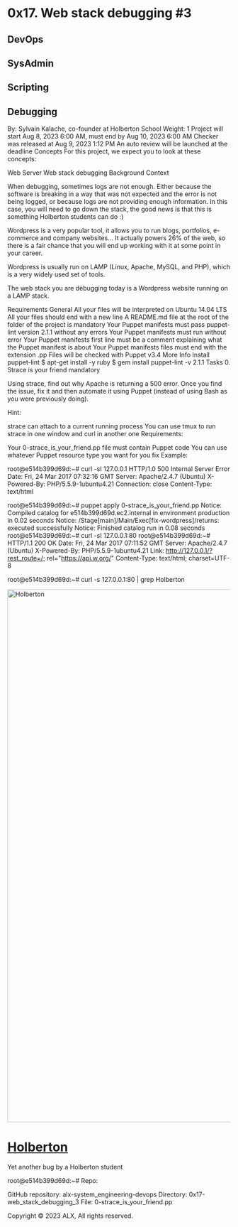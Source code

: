 # 0x17. Web stack debugging #3
## DevOps
## SysAdmin
## Scripting
## Debugging
 By: Sylvain Kalache, co-founder at Holberton School
 Weight: 1
 Project will start Aug 8, 2023 6:00 AM, must end by Aug 10, 2023 6:00 AM
 Checker was released at Aug 9, 2023 1:12 PM
 An auto review will be launched at the deadline
Concepts
For this project, we expect you to look at these concepts:

Web Server
Web stack debugging
Background Context


When debugging, sometimes logs are not enough. Either because the software is breaking in a way that was not expected and the error is not being logged, or because logs are not providing enough information. In this case, you will need to go down the stack, the good news is that this is something Holberton students can do :)

Wordpress is a very popular tool, it allows you to run blogs, portfolios, e-commerce and company websites… It actually powers 26% of the web, so there is a fair chance that you will end up working with it at some point in your career.

Wordpress is usually run on LAMP (Linux, Apache, MySQL, and PHP), which is a very widely used set of tools.

The web stack you are debugging today is a Wordpress website running on a LAMP stack.

Requirements
General
All your files will be interpreted on Ubuntu 14.04 LTS
All your files should end with a new line
A README.md file at the root of the folder of the project is mandatory
Your Puppet manifests must pass puppet-lint version 2.1.1 without any errors
Your Puppet manifests must run without error
Your Puppet manifests first line must be a comment explaining what the Puppet manifest is about
Your Puppet manifests files must end with the extension .pp
Files will be checked with Puppet v3.4
More Info
Install puppet-lint
$ apt-get install -y ruby
$ gem install puppet-lint -v 2.1.1
Tasks
0. Strace is your friend
mandatory


Using strace, find out why Apache is returning a 500 error. Once you find the issue, fix it and then automate it using Puppet (instead of using Bash as you were previously doing).

Hint:

strace can attach to a current running process
You can use tmux to run strace in one window and curl in another one
Requirements:

Your 0-strace_is_your_friend.pp file must contain Puppet code
You can use whatever Puppet resource type you want for you fix
Example:

root@e514b399d69d:~# curl -sI 127.0.0.1
HTTP/1.0 500 Internal Server Error
Date: Fri, 24 Mar 2017 07:32:16 GMT
Server: Apache/2.4.7 (Ubuntu)
X-Powered-By: PHP/5.5.9-1ubuntu4.21
Connection: close
Content-Type: text/html

root@e514b399d69d:~# puppet apply 0-strace_is_your_friend.pp
Notice: Compiled catalog for e514b399d69d.ec2.internal in environment production in 0.02 seconds
Notice: /Stage[main]/Main/Exec[fix-wordpress]/returns: executed successfully
Notice: Finished catalog run in 0.08 seconds
root@e514b399d69d:~# curl -sI 127.0.0.1:80
root@e514b399d69d:~#
HTTP/1.1 200 OK
Date: Fri, 24 Mar 2017 07:11:52 GMT
Server: Apache/2.4.7 (Ubuntu)
X-Powered-By: PHP/5.5.9-1ubuntu4.21
Link: <http://127.0.0.1/?rest_route=/>; rel="https://api.w.org/"
Content-Type: text/html; charset=UTF-8

root@e514b399d69d:~# curl -s 127.0.0.1:80 | grep Holberton
<title>Holberton &#8211; Just another WordPress site</title>
<link rel="alternate" type="application/rss+xml" title="Holberton &raquo; Feed" href="http://127.0.0.1/?feed=rss2" />
<link rel="alternate" type="application/rss+xml" title="Holberton &raquo; Comments Feed" href="http://127.0.0.1/?feed=comments-rss2" />
        <div id="wp-custom-header" class="wp-custom-header"><img src="http://127.0.0.1/wp-content/themes/twentyseventeen/assets/images/header.jpg" width="2000" height="1200" alt="Holberton" /></div>  </div>
                            <h1 class="site-title"><a href="http://127.0.0.1/" rel="home">Holberton</a></h1>
        <p>Yet another bug by a Holberton student</p>
root@e514b399d69d:~#
Repo:

GitHub repository: alx-system_engineering-devops
Directory: 0x17-web_stack_debugging_3
File: 0-strace_is_your_friend.pp
   
Copyright © 2023 ALX, All rights reserved.